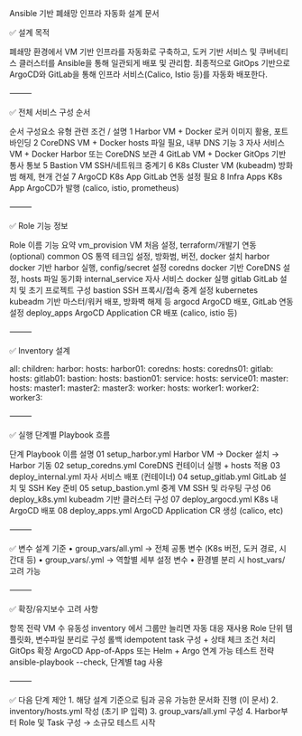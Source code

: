 Ansible 기반 폐쇄망 인프라 자동화 설계 문서

✅ 설계 목적

폐쇄망 환경에서 VM 기반 인프라를 자동화로 구축하고, 도커 기반 서비스 및 쿠버네티스 클러스터를 Ansible을 통해 일관되게 배포 및 관리함. 최종적으로 GitOps 기반으로 ArgoCD와 GitLab을 통해 인프라 서비스(Calico, Istio 등)를 자동화 배포한다.

⸻

✅ 전체 서비스 구성 순서

순서	구성요소	유형	관련 조건 / 설명
1	Harbor	VM + Docker	로커 이미지 활용, 포트 바인딩
2	CoreDNS	VM + Docker	hosts 파일 필요, 내부 DNS 기능
3	자사 서비스	VM + Docker	Harbor 또는 CoreDNS 보관
4	GitLab	VM + Docker	GitOps 기반 통사 통보
5	Bastion	VM	SSH/네트워크 중계기
6	K8s Cluster	VM (kubeadm)	방화범 해제, 현개 건설
7	ArgoCD	K8s App	GitLab 연동 설정 필요
8	Infra Apps	K8s App	ArgoCD가 발행 (calico, istio, prometheus)


⸻

✅ Role 기능 정보

Role 이름	기능 요약
vm_provision	VM 처음 설정, terraform/개발기 연동 (optional)
common	OS 통역 테크입 설정, 방화범, 버전, docker 설치
harbor	docker 기반 harbor 실행, config/secret 설정
coredns	docker 기반 CoreDNS 설정, hosts 파일 동기화
internal_service	자사 서비스 docker 실행
gitlab	GitLab 설치 및 초기 프로젝트 구성
bastion	SSH 프록시/접속 중계 설정
kubernetes	kubeadm 기반 마스터/워커 배포, 방화벽 해제 등
argocd	ArgoCD 배포, GitLab 연동 설정
deploy_apps	ArgoCD Application CR 배포 (calico, istio 등)


⸻

✅ Inventory 설계

all:
  children:
    harbor:
      hosts:
        harbor01:
    coredns:
      hosts:
        coredns01:
    gitlab:
      hosts:
        gitlab01:
    bastion:
      hosts:
        bastion01:
    service:
      hosts:
        service01:
    master:
      hosts:
        master1:
        master2:
        master3:
    worker:
      hosts:
        worker1:
        worker2:
        worker3:


⸻

✅ 실행 단계별 Playbook 흐름

단계	Playbook 이름	설명
01	setup_harbor.yml	Harbor VM → Docker 설치 → Harbor 기동
02	setup_coredns.yml	CoreDNS 컨테이너 실행 + hosts 적용
03	deploy_internal.yml	자사 서비스 배포 (컨테이너)
04	setup_gitlab.yml	GitLab 설치 및 SSH Key 준비
05	setup_bastion.yml	중계 VM SSH 및 라우팅 구성
06	deploy_k8s.yml	kubeadm 기반 클러스터 구성
07	deploy_argocd.yml	K8s 내 ArgoCD 배포
08	deploy_apps.yml	ArgoCD Application CR 생성 (calico, etc)


⸻

✅ 변수 설계 기준
	•	group_vars/all.yml → 전체 공통 변수 (K8s 버전, 도커 경로, 시간대 등)
	•	group_vars/<role>.yml → 역할별 세부 설정 변수
	•	환경별 분리 시 host_vars/ 고려 가능

⸻

✅ 확장/유지보수 고려 사항

항목	전략
VM 수 유동성	inventory 에서 그룹만 늘리면 자동 대응
재사용	Role 단위 템플릿화, 변수파일 분리로 구성
롤백	idempotent task 구성 + 상태 체크 조건 처리
GitOps 확장	ArgoCD App-of-Apps 또는 Helm + Argo 연계 가능
테스트 전략	ansible-playbook --check, 단계별 tag 사용


⸻

✅ 다음 단계 제안
	1.	해당 설계 기준으로 팀과 공유 가능한 문서화 진행 (이 문서)
	2.	inventory/hosts.yml 작성 (초기 IP 입력)
	3.	group_vars/all.yml 구성
	4.	Harbor부터 Role 및 Task 구성 → 소규모 테스트 시작